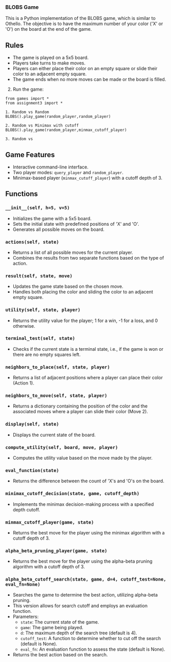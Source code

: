 ### BLOBS Game

This is a Python implementation of the BLOBS game, which is similar to Othello. The objective is to have the maximum number of your color ('X' or 'O') on the board at the end of the game.

## Rules

- The game is played on a 5x5 board.
- Players take turns to make moves.
- Players can either place their color on an empty square or slide their color to an adjacent empty square.
- The game ends when no more moves can be made or the board is filled.

2. Run the game:

```
from games import *
from assignment3 import *

1. Random vs Random
BLOBS().play_game(random_player,random_player)

2. Random vs Minimax with cutoff
BLOBS().play_game(random_player,minmax_cutoff_player)

3. Random vs 
```

## Game Features

- Interactive command-line interface.
- Two player modes: `query_player` and `random_player`.
- Minimax-based player (`minmax_cutoff_player`) with a cutoff depth of 3.

## Functions

### `__init__(self, h=5, v=5)`

- Initializes the game with a 5x5 board.
- Sets the initial state with predefined positions of 'X' and 'O'.
- Generates all possible moves on the board.

### `actions(self, state)`

- Returns a list of all possible moves for the current player.
- Combines the results from two separate functions based on the type of action.

### `result(self, state, move)`

- Updates the game state based on the chosen move.
- Handles both placing the color and sliding the color to an adjacent empty square.

### `utility(self, state, player)`

- Returns the utility value for the player; 1 for a win, -1 for a loss, and 0 otherwise.

### `terminal_test(self, state)`

- Checks if the current state is a terminal state, i.e., if the game is won or there are no empty squares left.

### `neighbors_to_place(self, state, player)`

- Returns a list of adjacent positions where a player can place their color (Action 1).

### `neighbors_to_move(self, state, player)`

- Returns a dictionary containing the position of the color and the associated moves where a player can slide their color (Move 2).

### `display(self, state)`

- Displays the current state of the board.

### `compute_utility(self, board, move, player)`

- Computes the utility value based on the move made by the player.

### `eval_function(state)`

- Returns the difference between the count of 'X's and 'O's on the board.

### `minimax_cutoff_decision(state, game, cutoff_depth)`

- Implements the minimax decision-making process with a specified depth cutoff.

### `minmax_cutoff_player(game, state)`

- Returns the best move for the player using the minimax algorithm with a cutoff depth of 3.

### `alpha_beta_pruning_player(game, state)`

- Returns the best move for the player using the alpha-beta pruning algorithm with a cutoff depth of 3.

### `alpha_beta_cutoff_search(state, game, d=4, cutoff_test=None, eval_fn=None)`

- Searches the game to determine the best action, utilizing alpha-beta pruning.
- This version allows for search cutoff and employs an evaluation function.
- Parameters:
  - `state`: The current state of the game.
  - `game`: The game being played.
  - `d`: The maximum depth of the search tree (default is 4).
  - `cutoff_test`: A function to determine whether to cut off the search (default is None).
  - `eval_fn`: An evaluation function to assess the state (default is None).
- Returns the best action based on the search.
